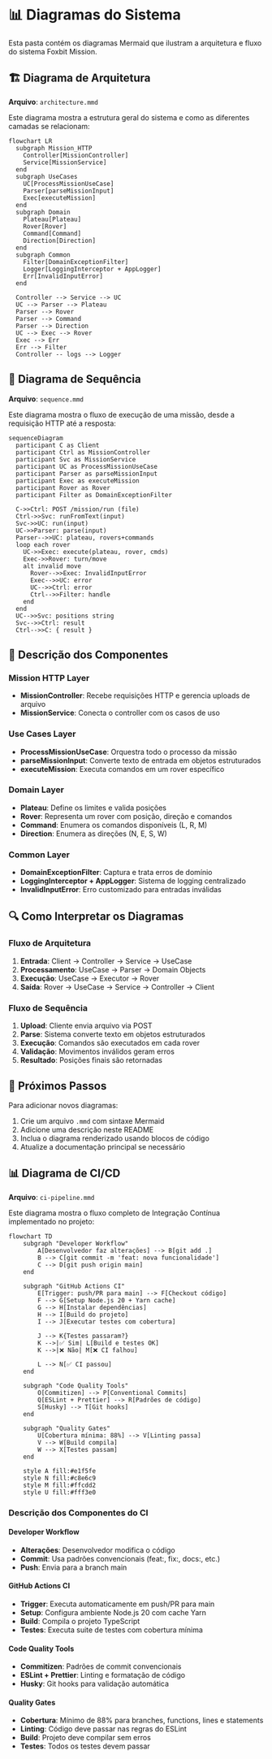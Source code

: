 # 📊 Diagramas do Sistema

Esta pasta contém os diagramas Mermaid que ilustram a arquitetura e fluxo do sistema Foxbit Mission.

## 🏗️ Diagrama de Arquitetura

**Arquivo**: `architecture.mmd`

Este diagrama mostra a estrutura geral do sistema e como as diferentes camadas se relacionam:

```mermaid
flowchart LR
  subgraph Mission_HTTP
    Controller[MissionController]
    Service[MissionService]
  end
  subgraph UseCases
    UC[ProcessMissionUseCase]
    Parser[parseMissionInput]
    Exec[executeMission]
  end
  subgraph Domain
    Plateau[Plateau]
    Rover[Rover]
    Command[Command]
    Direction[Direction]
  end
  subgraph Common
    Filter[DomainExceptionFilter]
    Logger[LoggingInterceptor + AppLogger]
    Err[InvalidInputError]
  end

  Controller --> Service --> UC
  UC --> Parser --> Plateau
  Parser --> Rover
  Parser --> Command
  Parser --> Direction
  UC --> Exec --> Rover
  Exec --> Err
  Err --> Filter
  Controller -- logs --> Logger
```

## 🔄 Diagrama de Sequência

**Arquivo**: `sequence.mmd`

Este diagrama mostra o fluxo de execução de uma missão, desde a requisição HTTP até a resposta:

```mermaid
sequenceDiagram
  participant C as Client
  participant Ctrl as MissionController
  participant Svc as MissionService
  participant UC as ProcessMissionUseCase
  participant Parser as parseMissionInput
  participant Exec as executeMission
  participant Rover as Rover
  participant Filter as DomainExceptionFilter

  C->>Ctrl: POST /mission/run (file)
  Ctrl->>Svc: runFromText(input)
  Svc->>UC: run(input)
  UC->>Parser: parse(input)
  Parser-->>UC: plateau, rovers+commands
  loop each rover
    UC->>Exec: execute(plateau, rover, cmds)
    Exec->>Rover: turn/move
    alt invalid move
      Rover-->>Exec: InvalidInputError
      Exec-->>UC: error
      UC-->>Ctrl: error
      Ctrl-->>Filter: handle
    end
  end
  UC-->>Svc: positions string
  Svc-->>Ctrl: result
  Ctrl-->>C: { result }
```

## 📝 Descrição dos Componentes

### Mission HTTP Layer
- **MissionController**: Recebe requisições HTTP e gerencia uploads de arquivo
- **MissionService**: Conecta o controller com os casos de uso

### Use Cases Layer
- **ProcessMissionUseCase**: Orquestra todo o processo da missão
- **parseMissionInput**: Converte texto de entrada em objetos estruturados
- **executeMission**: Executa comandos em um rover específico

### Domain Layer
- **Plateau**: Define os limites e valida posições
- **Rover**: Representa um rover com posição, direção e comandos
- **Command**: Enumera os comandos disponíveis (L, R, M)
- **Direction**: Enumera as direções (N, E, S, W)

### Common Layer
- **DomainExceptionFilter**: Captura e trata erros de domínio
- **LoggingInterceptor + AppLogger**: Sistema de logging centralizado
- **InvalidInputError**: Erro customizado para entradas inválidas

## 🔍 Como Interpretar os Diagramas

### Fluxo de Arquitetura
1. **Entrada**: Client → Controller → Service → UseCase
2. **Processamento**: UseCase → Parser → Domain Objects
3. **Execução**: UseCase → Executor → Rover
4. **Saída**: Rover → UseCase → Service → Controller → Client

### Fluxo de Sequência
1. **Upload**: Cliente envia arquivo via POST
2. **Parse**: Sistema converte texto em objetos estruturados
3. **Execução**: Comandos são executados em cada rover
4. **Validação**: Movimentos inválidos geram erros
5. **Resultado**: Posições finais são retornadas

## 🚀 Próximos Passos

Para adicionar novos diagramas:
1. Crie um arquivo `.mmd` com sintaxe Mermaid
2. Adicione uma descrição neste README
3. Inclua o diagrama renderizado usando blocos de código
4. Atualize a documentação principal se necessário

## 📊 Diagrama de CI/CD

**Arquivo**: `ci-pipeline.mmd`

Este diagrama mostra o fluxo completo de Integração Contínua implementado no projeto:

```mermaid
flowchart TD
    subgraph "Developer Workflow"
        A[Desenvolvedor faz alterações] --> B[git add .]
        B --> C[git commit -m 'feat: nova funcionalidade']
        C --> D[git push origin main]
    end

    subgraph "GitHub Actions CI"
        E[Trigger: push/PR para main] --> F[Checkout código]
        F --> G[Setup Node.js 20 + Yarn cache]
        G --> H[Instalar dependências]
        H --> I[Build do projeto]
        I --> J[Executar testes com cobertura]
        
        J --> K{Testes passaram?}
        K -->|✅ Sim| L[Build e testes OK]
        K -->|❌ Não| M[❌ CI falhou]
        
        L --> N[✅ CI passou]
    end

    subgraph "Code Quality Tools"
        O[Commitizen] --> P[Conventional Commits]
        Q[ESLint + Prettier] --> R[Padrões de código]
        S[Husky] --> T[Git hooks]
    end

    subgraph "Quality Gates"
        U[Cobertura mínima: 88%] --> V[Linting passa]
        V --> W[Build compila]
        W --> X[Testes passam]
    end

    style A fill:#e1f5fe
    style N fill:#c8e6c9
    style M fill:#ffcdd2
    style U fill:#fff3e0
```

### Descrição dos Componentes do CI

#### Developer Workflow
- **Alterações**: Desenvolvedor modifica o código
- **Commit**: Usa padrões convencionais (feat:, fix:, docs:, etc.)
- **Push**: Envia para a branch main

#### GitHub Actions CI
- **Trigger**: Executa automaticamente em push/PR para main
- **Setup**: Configura ambiente Node.js 20 com cache Yarn
- **Build**: Compila o projeto TypeScript
- **Testes**: Executa suite de testes com cobertura mínima

#### Code Quality Tools
- **Commitizen**: Padrões de commit convencionais
- **ESLint + Prettier**: Linting e formatação de código
- **Husky**: Git hooks para validação automática

#### Quality Gates
- **Cobertura**: Mínimo de 88% para branches, functions, lines e statements
- **Linting**: Código deve passar nas regras do ESLint
- **Build**: Projeto deve compilar sem erros
- **Testes**: Todos os testes devem passar 